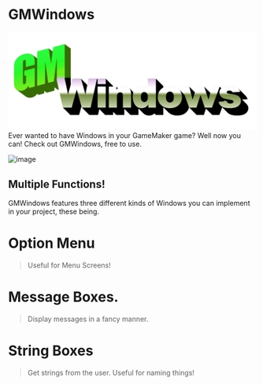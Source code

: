 # GMWindows
![image](/Media/GMWindows.png "image")
 Ever wanted to have Windows in your GameMaker game? Well now you can! Check out GMWindows, free to use.

![image](/Media/Functions.gif "image")
## Multiple Functions!
GMWindows features three different kinds of Windows you can implement in your project, these being.
# Option Menu
> Useful for Menu Screens!
# Message Boxes.
> Display messages in a fancy manner.
# String Boxes
> Get strings from the user. Useful for naming things!
